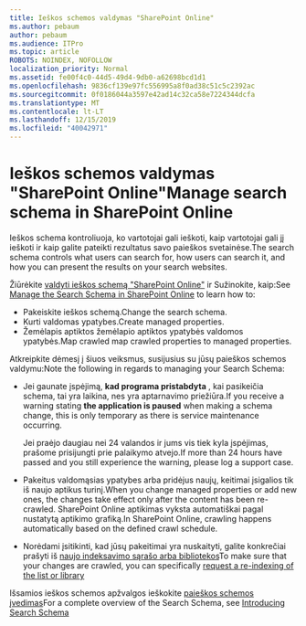```yaml
---
title: Ieškos schemos valdymas "SharePoint Online"
ms.author: pebaum
author: pebaum
ms.audience: ITPro
ms.topic: article
ROBOTS: NOINDEX, NOFOLLOW
localization_priority: Normal
ms.assetid: fe00f4c0-44d5-49d4-9db0-a62698bcd1d1
ms.openlocfilehash: 9836cf139e97fc556995a8f0ad38c51c5c2392ac
ms.sourcegitcommit: 0f0186044a3597e42ad14c32ca58e7224344dcfa
ms.translationtype: MT
ms.contentlocale: lt-LT
ms.lasthandoff: 12/15/2019
ms.locfileid: "40042971"
---
```

# <a name="manage-search-schema-in-sharepoint-online"></a><span data-ttu-id="39805-102">Ieškos schemos valdymas "SharePoint Online"</span><span class="sxs-lookup"><span data-stu-id="39805-102">Manage search schema in SharePoint Online</span></span>

<span data-ttu-id="39805-103">Ieškos schema kontroliuoja, ko vartotojai gali ieškoti, kaip vartotojai gali jį ieškoti ir kaip galite pateikti rezultatus savo paieškos svetainėse.</span><span class="sxs-lookup"><span data-stu-id="39805-103">The search schema controls what users can search for, how users can search it, and how you can present the results on your search websites.</span></span> 

<span data-ttu-id="39805-104">Žiūrėkite [valdyti ieškos schemą "SharePoint Online"](https://docs.microsoft.com/sharepoint/manage-search-schema) ir Sužinokite, kaip:</span><span class="sxs-lookup"><span data-stu-id="39805-104">See [Manage the Search Schema in SharePoint Online](https://docs.microsoft.com/sharepoint/manage-search-schema) to learn how to:</span></span> 
- <span data-ttu-id="39805-105">Pakeiskite ieškos schemą.</span><span class="sxs-lookup"><span data-stu-id="39805-105">Change the search schema.</span></span>
- <span data-ttu-id="39805-106">Kurti valdomas ypatybes.</span><span class="sxs-lookup"><span data-stu-id="39805-106">Create managed properties.</span></span>
- <span data-ttu-id="39805-107">Žemėlapis aptiktos žemėlapio aptiktos ypatybės valdomos ypatybės.</span><span class="sxs-lookup"><span data-stu-id="39805-107">Map crawled map crawled properties to managed properties.</span></span>

<span data-ttu-id="39805-108">Atkreipkite dėmesį į šiuos veiksmus, susijusius su jūsų paieškos schemos valdymu:</span><span class="sxs-lookup"><span data-stu-id="39805-108">Note the following in regards to managing your Search Schema:</span></span>

- <span data-ttu-id="39805-109">Jei gaunate įspėjimą, **kad programa pristabdyta** , kai pasikeičia schema, tai yra laikina, nes yra aptarnavimo priežiūra.</span><span class="sxs-lookup"><span data-stu-id="39805-109">If you receive a warning stating **the application is paused** when making a schema change, this is only temporary as there is service maintenance occurring.</span></span> 

    <span data-ttu-id="39805-110">Jei praėjo daugiau nei 24 valandos ir jums vis tiek kyla įspėjimas, prašome prisijungti prie palaikymo atvejo.</span><span class="sxs-lookup"><span data-stu-id="39805-110">If more than 24 hours have passed and you still experience the warning, please log a support case.</span></span>
- <span data-ttu-id="39805-111">Pakeitus valdomąsias ypatybes arba pridėjus naujų, keitimai įsigalios tik iš naujo aptikus turinį.</span><span class="sxs-lookup"><span data-stu-id="39805-111">When you change managed properties or add new ones, the changes take effect only after the content has been re-crawled.</span></span> <span data-ttu-id="39805-112">SharePoint Online aptikimas vyksta automatiškai pagal nustatytą aptikimo grafiką.</span><span class="sxs-lookup"><span data-stu-id="39805-112">In SharePoint Online, crawling happens automatically based on the defined crawl schedule.</span></span>
- <span data-ttu-id="39805-113">Norėdami įsitikinti, kad jūsų pakeitimai yra nuskaityti, galite konkrečiai prašyti iš [naujo indeksavimo sąrašo arba bibliotekos](https://docs.microsoft.com/sharepoint/manage-search-schema#request-re-indexing-of-a-document-library-or-list)</span><span class="sxs-lookup"><span data-stu-id="39805-113">To make sure that your changes are crawled, you can specifically [request a re-indexing of the list or library](https://docs.microsoft.com/sharepoint/manage-search-schema#request-re-indexing-of-a-document-library-or-list)</span></span> 

<span data-ttu-id="39805-114">Išsamios ieškos schemos apžvalgos ieškokite [paieškos schemos įvedimas](https://blogs.technet.microsoft.com/tothesharepoint/2012/11/25/introducing-search-schema-for-sharepoint-2013/)</span><span class="sxs-lookup"><span data-stu-id="39805-114">For a complete overview of the Search Schema, see [Introducing Search Schema](https://blogs.technet.microsoft.com/tothesharepoint/2012/11/25/introducing-search-schema-for-sharepoint-2013/)</span></span> 


